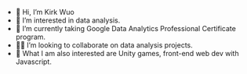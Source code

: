 - 👋 Hi, I’m Kirk Wuo
- 👀 I’m interested in data analysis. 
- 🌱 I’m currently taking Google Data Analytics Professional Certificate program.
- 🕵🏼 I’m looking to collaborate on data analysis projects.
- 💞️ What I am also interested are Unity games, front-end web dev with Javascript.

<!---
kirkovski/kirkovski is a ✨ special ✨ repository because its `README.md` (this file) appears on your GitHub profile.
You can click the Preview link to take a look at your changes.
--->
